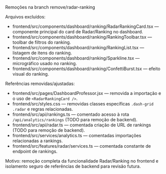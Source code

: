 Remoções na branch remove/radar-ranking

Arquivos excluídos:
- frontend/src/components/dashboard/ranking/RadarRankingCard.tsx — componente principal do card de Radar/Ranking no dashboard.
- frontend/src/components/dashboard/ranking/RankingToolbar.tsx — toolbar de filtros do ranking.
- frontend/src/components/dashboard/ranking/RankingList.tsx — listagem de itens do ranking.
- frontend/src/components/dashboard/ranking/Sparkline.tsx — micrográfico usado no ranking.
- frontend/src/components/dashboard/ranking/ConfettiBurst.tsx — efeito visual do ranking.

Referências removidas/ajustadas:
- frontend/src/pages/DashboardProfessor.jsx — removida a importação e o uso de `<RadarRankingCard />`.
- frontend/src/styles.css — removidas classes específicas `.dash-grid .radar` e regras relacionadas.
- frontend/src/api/rankings.ts — comentado acesso à rota `/api/analytics/rankings` (TODO para remoção de backend).
- frontend/src/api/radar.ts — comentada criação de URL de rankings (TODO para remoção de backend).
- frontend/src/services/analytics.ts — comentadas importações relacionadas a rankings.
- frontend/src/features/radar/services.ts — comentada constante de endpoint de rankings.

Motivo: remoção completa da funcionalidade Radar/Ranking no frontend e isolamento seguro de referências de backend para revisão futura.

